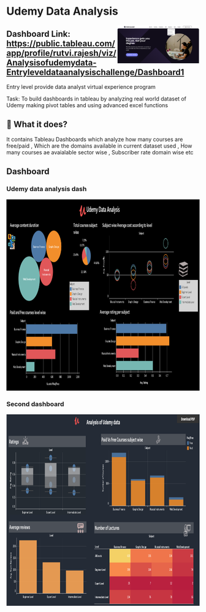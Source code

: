 # Udemy Data Analysis

<img src="/assests/entrylevel.png" height="100" align="right" />


## Dashboard Link: https://public.tableau.com/app/profile/rutvi.rajesh/viz/Analysisofudemydata-Entryleveldataanalysischallenge/Dashboard1

Entry level provide data analyst virtual experience program 

Task: To build dashboards in tableau by analyzing real world dataset of Udemy making pivot tables and using advanced excel functions 

## 🤔 What it does?

It contains Tableau Dashboards which analyze how many courses are free/paid , Which are the domains available in current dataset used , How many courses ae avaialable sector wise , Subscriber rate domain wise etc 


## Dashboard

### Udemy data analysis dash

<img src="./assests/dash1.png" height="500px"/>



### Second dashboard

<img src="./assests/dash2.png" height="500px"/>


